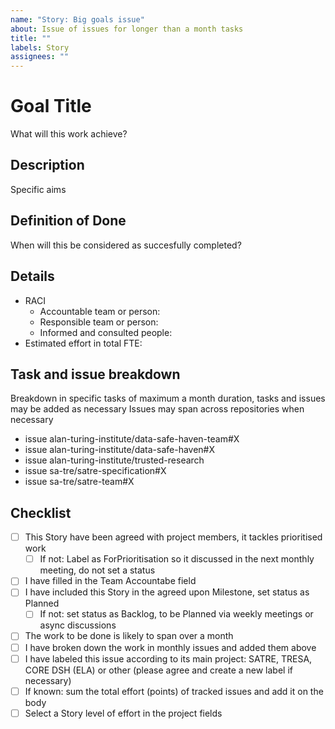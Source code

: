 ```yaml
---
name: "Story: Big goals issue"
about: Issue of issues for longer than a month tasks
title: ""
labels: Story
assignees: ""
---
```


# Goal Title

What will this work achieve?

## Description

Specific aims

## Definition of Done

When will this be considered as succesfully completed?

## Details

- RACI
  - Accountable team or person:
  - Responsible team or person:
  - Informed and consulted people:
- Estimated effort in total FTE:

## Task and issue breakdown

Breakdown in specific tasks of maximum a month duration, tasks and issues may be added as necessary
Issues may span across repositories when necessary

- issue alan-turing-institute/data-safe-haven-team#X
- issue alan-turing-institute/data-safe-haven#X
- issue alan-turing-institute/trusted-research
- issue sa-tre/satre-specification#X
- issue sa-tre/satre-team#X

## Checklist

- [ ] This Story have been agreed with project members, it tackles prioritised work
  - [ ] If not: Label as ForPrioritisation so it discussed in the next monthly meeting, do not set a status
- [ ] I have filled in the Team Accountabe field
- [ ] I have included this Story in the agreed upon Milestone, set status as Planned
  - [ ] If not: set status as Backlog, to be Planned via weekly meetings or async discussions
- [ ] The work to be done is likely to span over a month
- [ ] I have broken down the work in monthly issues and added them above
- [ ] I have labeled this issue according to its main project: SATRE, TRESA, CORE DSH (ELA) or other (please agree and create a new label if necessary)
- [ ] If known: sum the total effort (points) of tracked issues and add it on the body
- [ ] Select a Story level of effort in the project fields
